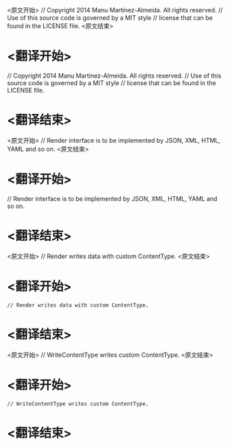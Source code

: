 
<原文开始>
// Copyright 2014 Manu Martinez-Almeida. All rights reserved.
// Use of this source code is governed by a MIT style
// license that can be found in the LICENSE file.
<原文结束>

# <翻译开始>
// Copyright 2014 Manu Martinez-Almeida. All rights reserved.
// Use of this source code is governed by a MIT style
// license that can be found in the LICENSE file.
# <翻译结束>


<原文开始>
// Render interface is to be implemented by JSON, XML, HTML, YAML and so on.
<原文结束>

# <翻译开始>
// Render interface is to be implemented by JSON, XML, HTML, YAML and so on.
# <翻译结束>


<原文开始>
	// Render writes data with custom ContentType.
<原文结束>

# <翻译开始>
	// Render writes data with custom ContentType.
# <翻译结束>


<原文开始>
	// WriteContentType writes custom ContentType.
<原文结束>

# <翻译开始>
	// WriteContentType writes custom ContentType.
# <翻译结束>

